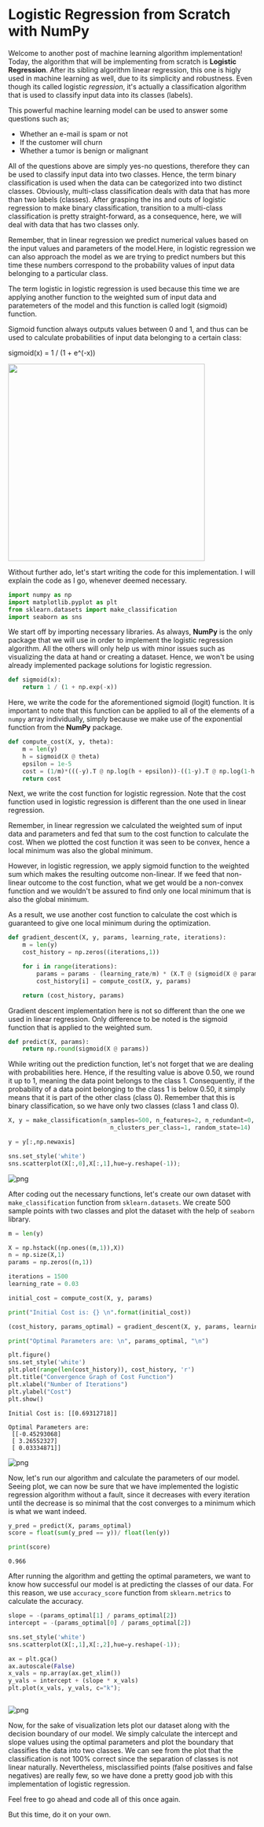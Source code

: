 
# Logistic Regression from Scratch with NumPy

Welcome to another post of machine learning algorithm implementation! Today, the algorithm that will be implementing from scratch is **Logistic Regression**. After its sibling algorithm linear regression, this one is higly used in machine learning as well, due to its simplicity and robustness. Even though its called logistic *regression*, it's actually a classification algorithm that is used to classify input data into its classes (labels).
    
This powerful machine learning model can be used to answer some questions such as;
* Whether an e-mail is spam or not
* If the customer will churn
* Whether a tumor is benign or malignant

All of the questions above are simply yes-no questions, therefore they can be used to classify input data into two classes. Hence, the term binary classification is used when the data can be categorized into two distinct classes. Obviously, multi-class classification deals with data that has more than two labels (classes). After grasping the ins and outs of logistic regression to make binary classification, transition to a multi-class classification is pretty straight-forward, as a consequence, here, we will deal with data that has two classes only.
    
Remember, that in linear regression we predict numerical values based on the input values and parameters of the model.Here, in logistic regression we can also approach the model as we are trying to predict numbers but this time these numbers correspond to the probability values of input data belonging to a particular class. 

The term logistic in logistic regression is used because this time we are applying another function to the weighted sum of input data and paratemeters of the model and this function is  called logit (sigmoid) function. 

Sigmoid function always outputs values between 0 and 1, and thus can be used to calculate probabilities of input data belonging to a certain class:

sigmoid(x) =  1 / (1 + e^(-x))

<img src="img/sigmoid.png" width="400"/>
    
Without further ado, let's start writing the code for this implementation. I will explain the code as I go, whenever deemed necessary. 


```python
import numpy as np
import matplotlib.pyplot as plt
from sklearn.datasets import make_classification
import seaborn as sns
```

We start off by importing necessary libraries. As always, **NumPy** is the only package that we will use in order to implement the logistic regression algorithm. All the others will only help us with minor issues such as visualizing the data at hand or creating a dataset. Hence, we won't be using already implemented package solutions for logistic regression. 


```python
def sigmoid(x):
    return 1 / (1 + np.exp(-x))
```

Here, we write the code for the aforementioned sigmoid (logit) function. It is important to note that this function can be applied to all of the elements of a `numpy` array individually, simply because we make use of the exponential function from the **NumPy** package.


```python
def compute_cost(X, y, theta):
    m = len(y)
    h = sigmoid(X @ theta)
    epsilon = 1e-5
    cost = (1/m)*(((-y).T @ np.log(h + epsilon))-((1-y).T @ np.log(1-h + epsilon)))
    return cost
```

Next, we write the cost function for logistic regression. Note that the cost function used in logistic regression is different than the one used in linear regression. 

Remember, in linear regression we calculated the weighted sum of input data and parameters and fed that sum to the cost function to calculate the cost. When we plotted the cost function it was seen to be convex, hence a local minimum was also the global minimum.

However, in logistic regression, we apply sigmoid function to the weighted sum which makes the resulting outcome non-linear. If we feed that non-linear outcome to the cost function, what we get would be a non-convex function and we wouldn't be assured to find only one local minimum that is also the global minimum. 

As a result, we use another cost function to calculate the cost which is guaranteed to give one local minimum during the optimization.


```python
def gradient_descent(X, y, params, learning_rate, iterations):
    m = len(y)
    cost_history = np.zeros((iterations,1))

    for i in range(iterations):
        params = params - (learning_rate/m) * (X.T @ (sigmoid(X @ params) - y)) 
        cost_history[i] = compute_cost(X, y, params)

    return (cost_history, params)
```

Gradient descent implementation here is not so different than the one we used in linear regression. Only difference to be noted is the sigmoid function that is applied to the weighted sum.


```python
def predict(X, params):
    return np.round(sigmoid(X @ params))
```

While writing out the prediction function, let's not forget that we are dealing with probabilities here. Hence, if the resulting value is above 0.50, we round it up to 1, meaning the data point belongs to the class 1. Consequently, if the probability of a data point belonging to the class 1 is below 0.50, it simply means that it is part of the other class (class 0). Remember that this is binary classification, so we have only two classes (class 1 and class 0).


```python
X, y = make_classification(n_samples=500, n_features=2, n_redundant=0, n_informative=1,
                             n_clusters_per_class=1, random_state=14)

y = y[:,np.newaxis]

sns.set_style('white')
sns.scatterplot(X[:,0],X[:,1],hue=y.reshape(-1));


```


![png](img/output_11_0.png)


After coding out the necessary functions, let's create our own dataset with `make_classification` function from `sklearn.datasets`. We create 500 sample points with two classes and plot the dataset with the help of `seaborn` library.


```python
m = len(y)

X = np.hstack((np.ones((m,1)),X))
n = np.size(X,1)
params = np.zeros((n,1))

iterations = 1500
learning_rate = 0.03

initial_cost = compute_cost(X, y, params)

print("Initial Cost is: {} \n".format(initial_cost))

(cost_history, params_optimal) = gradient_descent(X, y, params, learning_rate, iterations)

print("Optimal Parameters are: \n", params_optimal, "\n")

plt.figure()
sns.set_style('white')
plt.plot(range(len(cost_history)), cost_history, 'r')
plt.title("Convergence Graph of Cost Function")
plt.xlabel("Number of Iterations")
plt.ylabel("Cost")
plt.show()
```

    Initial Cost is: [[0.69312718]] 
    
    Optimal Parameters are: 
     [[-0.45293068]
     [ 3.26552327]
     [ 0.03334871]] 
    



![png](img/output_13_1.png)


Now, let's run our algorithm and calculate the parameters of our model. Seeing plot, we can now be sure that we have implemented the logistic regression algorithm without a fault, since it decreases with every iteration until the decrease is so minimal that the cost converges to a minimum which is what we want indeed.


```python
y_pred = predict(X, params_optimal)
score = float(sum(y_pred == y))/ float(len(y))

print(score)
```

    0.966


After running the algorithm and getting the optimal parameters, we want to know how successful our model is at predicting the classes of our data. For this reason, we use `accuracy_score` function from `sklearn.metrics` to calculate the accuracy.


```python
slope = -(params_optimal[1] / params_optimal[2])
intercept = -(params_optimal[0] / params_optimal[2])

sns.set_style('white')
sns.scatterplot(X[:,1],X[:,2],hue=y.reshape(-1));

ax = plt.gca()
ax.autoscale(False)
x_vals = np.array(ax.get_xlim())
y_vals = intercept + (slope * x_vals)
plt.plot(x_vals, y_vals, c="k");



```


![png](img/output_17_0.png)


Now, for the sake of visualization lets plot our dataset along with the decision boundary of our model. We simply calculate the intercept and slope values using the optimal parameters and plot the boundary that classifies the data into two classes. We can see from the plot that the classification is not 100% correct since the separation of classes is not linear naturally. Nevertheless, misclassified points (false positives and false negatives) are really few, so we have done a pretty good job with this implementation of logistic regression.
    
Feel free to go ahead and code all of this once again.
    
But this time, do it on your own.
